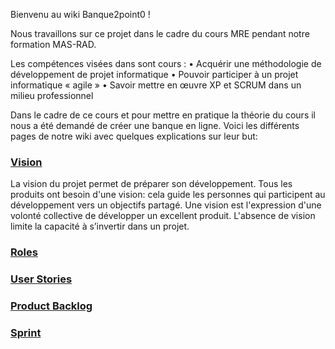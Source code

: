 Bienvenu au wiki Banque2point0 !

Nous travaillons sur ce projet dans le cadre du cours MRE pendant notre formation MAS-RAD. 

Les compétences visées dans sont cours :
•	Acquérir une méthodologie de développement de projet informatique
•	Pouvoir participer à un projet informatique « agile » 
•	Savoir mettre en œuvre XP et SCRUM dans un milieu professionnel

Dans le cadre de ce cours et pour mettre en pratique la théorie du cours il nous a été demandé de créer une banque en ligne. Voici les différents pages de notre wiki avec quelques explications sur leur but:

###  [Vision](https://github.com/samkoinski/Banque2.0/wiki/Main)
La vision du projet permet de préparer son développement. Tous les produits ont besoin d'une vision: cela guide les personnes qui participent au développement vers un objectifs partagé. Une vision est l'expression d'une volonté collective de développer un excellent produit. L'absence de vision limite la capacité à s’invertir dans un projet.

### [Roles](https://github.com/samkoinski/Banque2.0/wiki/Roles)
### [User Stories](https://github.com/samkoinski/Banque2.0/wiki/User-Stories)
### [Product Backlog](https://github.com/samkoinski/Banque2.0/wiki/Product-backlog)
### [Sprint](https://github.com/samkoinski/Banque2.0/wiki/Sprint)